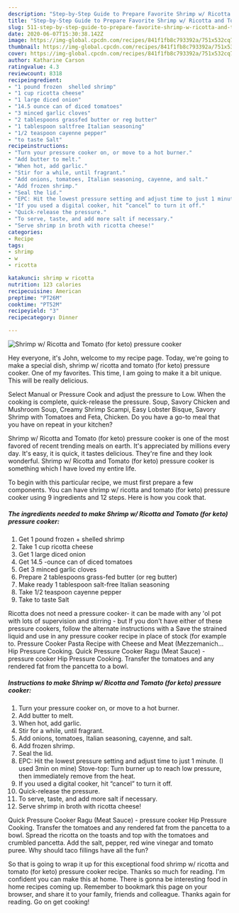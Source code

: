 ```yaml
---
description: "Step-by-Step Guide to Prepare Favorite Shrimp w/ Ricotta and Tomato (for keto) pressure cooker"
title: "Step-by-Step Guide to Prepare Favorite Shrimp w/ Ricotta and Tomato (for keto) pressure cooker"
slug: 511-step-by-step-guide-to-prepare-favorite-shrimp-w-ricotta-and-tomato-for-keto-pressure-cooker
date: 2020-06-07T15:30:38.142Z
image: https://img-global.cpcdn.com/recipes/841f1fb8c793392a/751x532cq70/shrimp-w-ricotta-and-tomato-for-keto-pressure-cooker-recipe-main-photo.jpg
thumbnail: https://img-global.cpcdn.com/recipes/841f1fb8c793392a/751x532cq70/shrimp-w-ricotta-and-tomato-for-keto-pressure-cooker-recipe-main-photo.jpg
cover: https://img-global.cpcdn.com/recipes/841f1fb8c793392a/751x532cq70/shrimp-w-ricotta-and-tomato-for-keto-pressure-cooker-recipe-main-photo.jpg
author: Katharine Carson
ratingvalue: 4.3
reviewcount: 8318
recipeingredient:
- "1 pound frozen  shelled shrimp"
- "1 cup ricotta cheese"
- "1 large diced onion"
- "14.5 ounce can of diced tomatoes"
- "3 minced garlic cloves"
- "2 tablespoons grassfed butter or reg butter"
- "1 tablespoon saltfree Italian seasoning"
- "1/2 teaspoon cayenne pepper"
- "to taste Salt"
recipeinstructions:
- "Turn your pressure cooker on, or move to a hot burner."
- "Add butter to melt."
- "When hot, add garlic."
- "Stir for a while, until fragrant."
- "Add onions, tomatoes, Italian seasoning, cayenne, and salt."
- "Add frozen shrimp."
- "Seal the lid."
- "EPC: Hit the lowest pressure setting and adjust time to just 1 minute. (I used 3min on mine) Stove-top: Turn burner up to reach low pressure, then immediately remove from the heat."
- "If you used a digital cooker, hit “cancel” to turn it off."
- "Quick-release the pressure."
- "To serve, taste, and add more salt if necessary."
- "Serve shrimp in broth with ricotta cheese!"
categories:
- Recipe
tags:
- shrimp
- w
- ricotta

katakunci: shrimp w ricotta 
nutrition: 123 calories
recipecuisine: American
preptime: "PT26M"
cooktime: "PT52M"
recipeyield: "3"
recipecategory: Dinner

---
```



![Shrimp w/ Ricotta and Tomato (for keto) pressure cooker](https://img-global.cpcdn.com/recipes/841f1fb8c793392a/751x532cq70/shrimp-w-ricotta-and-tomato-for-keto-pressure-cooker-recipe-main-photo.jpg)

Hey everyone, it's John, welcome to my recipe page. Today, we're going to make a special dish, shrimp w/ ricotta and tomato (for keto) pressure cooker. One of my favorites. This time, I am going to make it a bit unique. This will be really delicious.

Select Manual or Pressure Cook and adjust the pressure to Low. When the cooking is complete, quick-release the pressure. Soup, Savory Chicken and Mushroom Soup, Creamy Shrimp Scampi, Easy Lobster Bisque, Savory Shrimp with Tomatoes and Feta, Chicken. Do you have a go-to meal that you have on repeat in your kitchen?

Shrimp w/ Ricotta and Tomato (for keto) pressure cooker is one of the most favored of recent trending meals on earth. It's appreciated by millions every day. It's easy, it is quick, it tastes delicious. They're fine and they look wonderful. Shrimp w/ Ricotta and Tomato (for keto) pressure cooker is something which I have loved my entire life.


To begin with this particular recipe, we must first prepare a few components. You can have shrimp w/ ricotta and tomato (for keto) pressure cooker using 9 ingredients and 12 steps. Here is how you cook that.

<!--inarticleads1-->

##### The ingredients needed to make Shrimp w/ Ricotta and Tomato (for keto) pressure cooker:

1. Get 1 pound frozen + shelled shrimp
1. Take 1 cup ricotta cheese
1. Get 1 large diced onion
1. Get 14.5 -ounce can of diced tomatoes
1. Get 3 minced garlic cloves
1. Prepare 2 tablespoons grass-fed butter (or reg butter)
1. Make ready 1 tablespoon salt-free Italian seasoning
1. Take 1/2 teaspoon cayenne pepper
1. Take to taste Salt


Ricotta does not need a pressure cooker- it can be made with any &#39;ol pot with lots of supervision and stirring - but If you don&#39;t have either of these pressure cookers, follow the alternate instructions with a Save the strained liquid and use in any pressure cooker recipe in place of stock (for example to. Pressure Cooker Pasta Recipe with Cheese and Meat (Mezzemanich… Hip Pressure Cooking. Quick Pressure Cooker Ragu (Meat Sauce) - pressure cooker Hip Pressure Cooking. Transfer the tomatoes and any rendered fat from the pancetta to a bowl. 

<!--inarticleads2-->

##### Instructions to make Shrimp w/ Ricotta and Tomato (for keto) pressure cooker:

1. Turn your pressure cooker on, or move to a hot burner.
1. Add butter to melt.
1. When hot, add garlic.
1. Stir for a while, until fragrant.
1. Add onions, tomatoes, Italian seasoning, cayenne, and salt.
1. Add frozen shrimp.
1. Seal the lid.
1. EPC: Hit the lowest pressure setting and adjust time to just 1 minute. (I used 3min on mine) Stove-top: Turn burner up to reach low pressure, then immediately remove from the heat.
1. If you used a digital cooker, hit “cancel” to turn it off.
1. Quick-release the pressure.
1. To serve, taste, and add more salt if necessary.
1. Serve shrimp in broth with ricotta cheese!


Quick Pressure Cooker Ragu (Meat Sauce) - pressure cooker Hip Pressure Cooking. Transfer the tomatoes and any rendered fat from the pancetta to a bowl. Spread the ricotta on the toasts and top with the tomatoes and crumbled pancetta. Add the salt, pepper, red wine vinegar and tomato puree. Why should taco fillings have all the fun? 

So that is going to wrap it up for this exceptional food shrimp w/ ricotta and tomato (for keto) pressure cooker recipe. Thanks so much for reading. I'm confident you can make this at home. There is gonna be interesting food in home recipes coming up. Remember to bookmark this page on your browser, and share it to your family, friends and colleague. Thanks again for reading. Go on get cooking!
